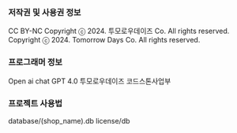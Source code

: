 ### 저작권 및 사용권 정보
CC BY-NC
Copyright ⓒ 2024. 투모로우데이즈 Co. All rights reserved.
Copyright ⓒ 2024. Tomorrow Days Co. All rights reserved.
### 프로그래머 정보
Open ai chat GPT 4.0
투모로우데이즈 코드스톤사업부
### 프로젝트 사용법
database/(shop_name).db
license/db

